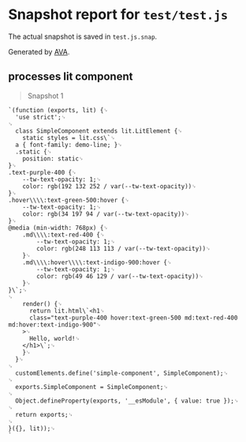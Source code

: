 # Snapshot report for `test/test.js`

The actual snapshot is saved in `test.js.snap`.

Generated by [AVA](https://avajs.dev).

## processes lit component

> Snapshot 1

    `(function (exports, lit) {␊
      'use strict';␊
    ␊
      class SimpleComponent extends lit.LitElement {␊
        static styles = lit.css\`␊
      a { font-family: demo-line; }␊
      .static {␊
        position: static␊
    }␊
    .text-purple-400 {␊
        --tw-text-opacity: 1;␊
        color: rgb(192 132 252 / var(--tw-text-opacity))␊
    }␊
    .hover\\\\:text-green-500:hover {␊
        --tw-text-opacity: 1;␊
        color: rgb(34 197 94 / var(--tw-text-opacity))␊
    }␊
    @media (min-width: 768px) {␊
        .md\\\\:text-red-400 {␊
            --tw-text-opacity: 1;␊
            color: rgb(248 113 113 / var(--tw-text-opacity))␊
        }␊
        .md\\\\:hover\\\\:text-indigo-900:hover {␊
            --tw-text-opacity: 1;␊
            color: rgb(49 46 129 / var(--tw-text-opacity))␊
        }␊
    }\`;␊
    ␊
        render() {␊
          return lit.html\`<h1␊
          class="text-purple-400 hover:text-green-500 md:text-red-400 md:hover:text-indigo-900"␊
        >␊
          Hello, world!␊
        </h1>\`;␊
        }␊
      }␊
    ␊
      customElements.define('simple-component', SimpleComponent);␊
    ␊
      exports.SimpleComponent = SimpleComponent;␊
    ␊
      Object.defineProperty(exports, '__esModule', { value: true });␊
    ␊
      return exports;␊
    ␊
    }({}, lit));␊
    `
